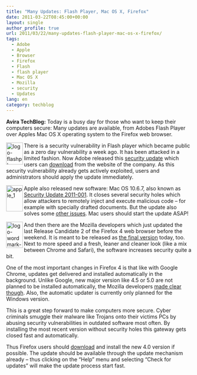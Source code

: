 ```yaml
---
title: "Many Updates: Flash Player, Mac OS X, Firefox"
date: 2011-03-22T08:45:00+00:00
layout: single
author_profile: true
url: 2011/03/22/many-updates-flash-player-mac-os-x-firefox/
tags:
  - Adobe
  - Apple
  - Browser
  - Firefox
  - Flash
  - flash player
  - Mac OS X
  - Mozilla
  - security
  - Updates
lang: en
category: techblog
---
```

**Avira TechBlog:** Today is a busy day for those who want to keep their computers secure: Many updates are available, from Adobes Flash Player over Apples Mac OS X operating system to the Firefox web browser.

[<img title="logo-flashplayer" border="0" alt="logo-flashplayer" align="left" src="http://lh6.ggpht.com/_vaUVXcmC3OI/TYhagJSN3QI/AAAAAAAADxA/b2qOA82zrh0/logo-flashplayer_thumb%5B5%5D.jpg?imgmax=800" width="45" height="60" />](http://lh4.ggpht.com/_vaUVXcmC3OI/TYhaeYPeu4I/AAAAAAAADw8/gGx-CyPS2DU/s1600-h/logo-flashplayer%5B7%5D.jpg)There is a security vulnerability in Flash player which became public as a zero day vulnerability a week ago. It has been attacked in a limited fashion. Now Adobe released this [security update](http://www.adobe.com/support/security/bulletins/apsb11-05.html) which users can [download](http://get.adobe.com/flashplayer/) from the website of the company. As this security vulnerability already gets actively exploited, users and administrators should apply the update immediately.

[<img title="apple_1" border="0" alt="apple_1" align="left" src="http://lh4.ggpht.com/_vaUVXcmC3OI/TYhajkY9rhI/AAAAAAAADxI/nHXc_Nsyb8c/apple_1_thumb%5B4%5D.png?imgmax=800" width="45" height="71" />](http://lh4.ggpht.com/_vaUVXcmC3OI/TYhahicl4mI/AAAAAAAADxE/rI2BawhmY70/s1600-h/apple_1%5B6%5D.png)Apple also released new software: Mac OS 10.6.7, also known as [Security Update 2011-001](http://support.apple.com/kb/HT4581). It closes several security holes which allow attackers to remotely inject and execute malicious code – for example with specially drafted documents. But the update also solves some [other issues](http://support.apple.com/kb/HT4472). Mac users should start the update ASAP!

[<img title="logo-wordmark-version-vertical-4" border="0" alt="logo-wordmark-version-vertical-4" align="left" src="http://lh6.ggpht.com/_vaUVXcmC3OI/TYhapKgdG6I/AAAAAAAADxQ/lATsNoPX4iQ/logo-wordmark-version-vertical-4_thumb%5B7%5D.png?imgmax=800" width="45" height="71" />](http://lh6.ggpht.com/_vaUVXcmC3OI/TYhana4YYVI/AAAAAAAADxM/PUfyjf0LWvQ/s1600-h/logo-wordmark-version-vertical-4%5B9%5D.png)And then there are the Mozilla developers which just updated the last Release Candidate 2 of the Firefox 4 web browser before the weekend. It is meant to be released as <a href="http://boelectronic.blogspot.com/2011/03/firefox-40-final-is-released.html" target="_blank">the final version</a> today, too. Next to more speed and a fresh, leaner and cleaner look (like a mix between Chrome and Safari), the software increases security quite a bit.

One of the most important changes in Firefox 4 is that like with Google Chrome, updates get delivered and installed automatically in the background. Unlike Google, new major version like 4.5 or 5.0 are not planned to be installed automatically, the Mozilla developers [made clear though](http://groups.google.com/group/mozilla.dev.apps.firefox/browse_thread/thread/f5ecfc8461cf0756?pli=1). Also, the automatic updater is currently only planned for the Windows version.

This is a great step forward to make computers more secure. Cyber criminals smuggle their malware like Trojans onto their victims PCs by abusing security vulnerabilities in outdated software most often. By installing the most recent version without security holes this gateway gets closed fast and automatically.

Thus Firefox users should <a href="http://boelectronic.blogspot.com/2011/03/firefox-40-final-is-released.html" target="_blank">download</a> and install the new 4.0 version if possible. The update should be available through the update mechanism already – thus clicking on the “Help” menu and selecting “Check for updates” will make the update process start fast.